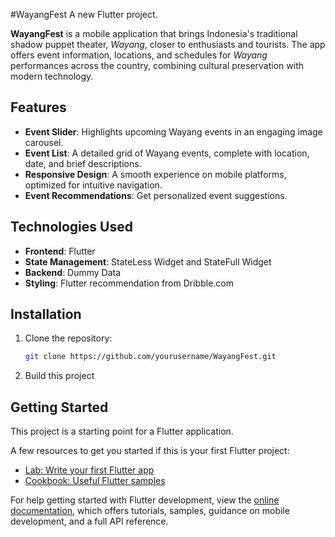 #WayangFest
A new Flutter project.

**WayangFest** is a mobile application that brings Indonesia's traditional shadow puppet theater, _Wayang_, closer to enthusiasts and tourists. The app offers event information, locations, and schedules for _Wayang_ performances across the country, combining cultural preservation with modern technology.

## Features

- **Event Slider**: Highlights upcoming Wayang events in an engaging image carousel.
- **Event List**: A detailed grid of Wayang events, complete with location, date, and brief descriptions.
- **Responsive Design**: A smooth experience on mobile platforms, optimized for intuitive navigation.
- **Event Recommendations**: Get personalized event suggestions.

## Technologies Used

- **Frontend**: Flutter
- **State Management**: StateLess Widget and StateFull Widget
- **Backend**: Dummy Data
- **Styling**: Flutter recommendation from Dribble.com

## Installation

1. Clone the repository:
   ```bash or terminal
   git clone https://github.com/yourusername/WayangFest.git
   ```
2. Build this project

## Getting Started

This project is a starting point for a Flutter application.

A few resources to get you started if this is your first Flutter project:

- [Lab: Write your first Flutter app](https://docs.flutter.dev/get-started/codelab)
- [Cookbook: Useful Flutter samples](https://docs.flutter.dev/cookbook)

For help getting started with Flutter development, view the
[online documentation](https://docs.flutter.dev/), which offers tutorials,
samples, guidance on mobile development, and a full API reference.
